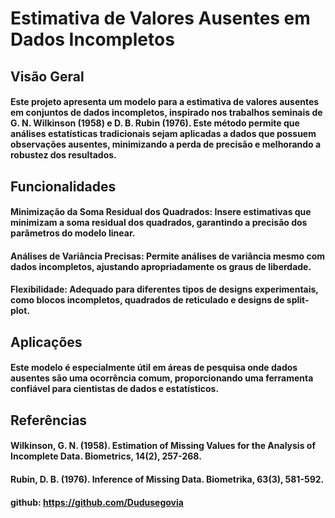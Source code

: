 # Estimativa de Valores Ausentes em Dados Incompletos
## Visão Geral
#### Este projeto apresenta um modelo para a estimativa de valores ausentes em conjuntos de dados incompletos, inspirado nos trabalhos seminais de G. N. Wilkinson (1958) e D. B. Rubin (1976). Este método permite que análises estatísticas tradicionais sejam aplicadas a dados que possuem observações ausentes, minimizando a perda de precisão e melhorando a robustez dos resultados.

## Funcionalidades
#### Minimização da Soma Residual dos Quadrados: Insere estimativas que minimizam a soma residual dos quadrados, garantindo a precisão dos parâmetros do modelo linear.

#### Análises de Variância Precisas: Permite análises de variância mesmo com dados incompletos, ajustando apropriadamente os graus de liberdade.

#### Flexibilidade: Adequado para diferentes tipos de designs experimentais, como blocos incompletos, quadrados de reticulado e designs de split-plot.

## Aplicações
#### Este modelo é especialmente útil em áreas de pesquisa onde dados ausentes são uma ocorrência comum, proporcionando uma ferramenta confiável para cientistas de dados e estatísticos.

## Referências
#### Wilkinson, G. N. (1958). Estimation of Missing Values for the Analysis of Incomplete Data. Biometrics, 14(2), 257-268.

#### Rubin, D. B. (1976). Inference of Missing Data. Biometrika, 63(3), 581-592.

#### github: https://github.com/Dudusegovia

